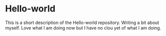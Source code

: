 # Hello-world
This is a short description of the Hello-world repository.
Writing a bit about myself. 
Love what I am doing now but I have no clou yet of what I am doing.
